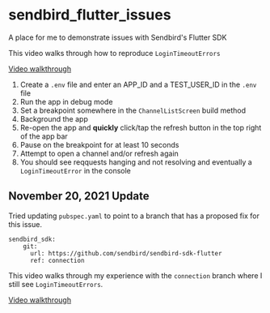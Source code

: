 # sendbird_flutter_issues
A place for me to demonstrate issues with Sendbird's Flutter SDK

This video walks through how to reproduce `LoginTimeoutErrors`

[Video walkthrough](https://drive.google.com/file/d/1HIqPIBQNScqPELW48zIxrdGU5mFXukJI/view?usp=sharing)

1. Create a `.env` file and enter an APP_ID and a TEST_USER_ID in the `.env` file
2. Run the app in debug mode
3. Set a breakpoint somewhere in the `ChannelListScreen` build method
4. Background the app
5. Re-open the app and **quickly** click/tap the refresh button in the top right of the app bar
6. Pause on the breakpoint for at least 10 seconds
7. Attempt to open a channel and/or refresh again
8. You should see reqquests hanging and not resolving and eventually a `LoginTimeoutError` in the console

## November 20, 2021 Update
Tried updating `pubspec.yaml` to point to a branch that has a proposed fix for this issue.
```
sendbird_sdk:
    git:
      url: https://github.com/sendbird/sendbird-sdk-flutter
      ref: connection
```

This video walks through my experience with the `connection` branch where I still see `LoginTimeoutErrors`.

[Video walkthrough](https://drive.google.com/file/d/1GhQwHPl75KIjkqzyX-G5c-NzVh6s0QRC/view?usp=sharing)
